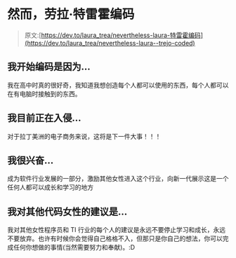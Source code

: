 # 然而，劳拉·特雷霍编码

> 原文:[https://dev.to/laura_trea/nevertheless-laura-特雷霍编码](https://dev.to/laura_trea/nevertheless-laura--trejo-coded)

## 我开始编码是因为...

我在高中时真的很好奇，我知道我想创造每个人都可以使用的东西，每个人都可以在有电脑时接触到的东西。

## 我目前正在入侵...

对于拉丁美洲的电子商务来说，这将是下一件大事！！！

## 我很兴奋...

成为软件行业发展的一部分，激励其他女性进入这个行业，向新一代展示这是一个任何人都可以成长和学习的地方

## 我对其他代码女性的建议是...

我对其他女性程序员和 TI 行业的每个人的建议是永远不要停止学习和成长，永远不要放弃。也许有时候你会觉得自己格格不入，但那只是你自己的想法，你可以完成任何你想做的事情(当然需要努力和奉献)。:D